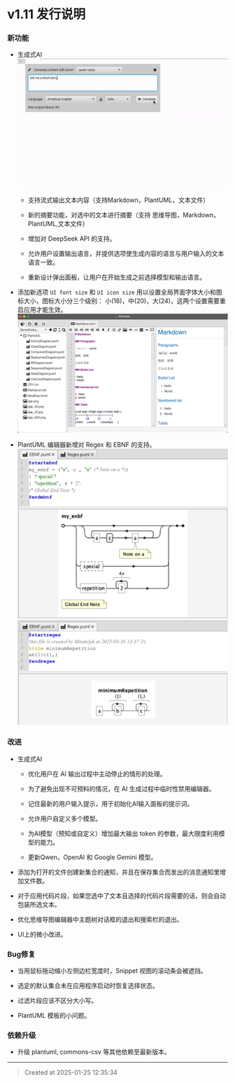# v1.11  发行说明

### 新功能

* 生成式AI  
![v1.11_genai_streaming.gif](v1.11_genai_streaming.gif)  

	* 支持流式输出文本内容（支持Markdown，PlantUML，文本文件）

	* 新的摘要功能，对选中的文本进行摘要（支持 思维导图，Markdown，PlantUML,文本文件）

	* 增加对 DeepSeek API 的支持。

	* 允许用户设置输出语言，并提供选项使生成内容的语言与用户输入的文本语言一致。

	* 重新设计弹出面板，让用户在开始生成之前选择模型和输出语言。

* 添加新选项 `UI font size` 和 `UI icon size` 用以设置全局界面字体大小和图标大小，图标大小分三个级别： 小(16)，中(20)，大(24)，这两个设置需要重启应用才能生效。  
![v1.11_font_icon_size_options.jpg](v1.11_font_icon_size_options.jpg)  

* PlantUML 编辑器新增对 Regex 和 EBNF 的支持。
![v1.11_puml_ebnf.jpg](v1.11_puml_ebnf.jpg)  
![v1.11_puml_regex.jpg](v1.11_puml_regex.jpg)  

### 改进

* 生成式AI

	* 优化用户在 AI 输出过程中主动停止的情形的处理。

	* 为了避免出现不可预料的情况，在 AI 生成过程中临时性禁用编辑器。

	* 记住最新的用户输入提示，用于初始化AI输入面板的提示词。

	* 允许用户自定义多个模型。

	* 为AI模型（预知或自定义）增加最大输出 token 的参数，最大限度利用模型的能力。

	* 更新Qwen，OpenAI 和 Google Gemini 模型。

* 添加为打开的文件创建新集合的通知，并且在保存集合而发出的消息通知里增加文件数。

* 对于应用代码片段，如果您选中了文本且选择的代码片段需要的话，则会自动包装所选文本。

* 优化思维导图编辑器中主题树对话框的退出和搜索栏的退出。

* UI上的微小改进。

### Bug修复

* 当用鼠标拖动缩小左侧边栏宽度时，Snippet 视图的滚动条会被遮挡。 

* 选定的默认集合未在应用程序启动时恢复选择状态。

* 过滤片段应该不区分大小写。

* PlantUML 模板的小问题。

### 依赖升级

* 升级 plantuml, commons-csv 等其他依赖至最新版本。

---
> Created at 2025-01-25 12:35:34
